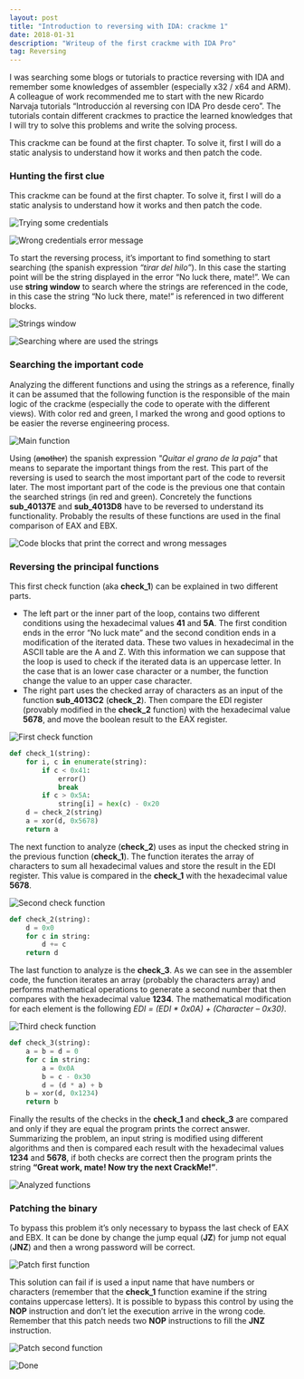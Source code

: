 ```yaml
---
layout: post
title: "Introduction to reversing with IDA: crackme 1"
date: 2018-01-31 
description: "Writeup of the first crackme with IDA Pro"
tag: Reversing
---
```


I was searching some blogs or tutorials to practice reversing with IDA and remember some knowledges of assembler (especially x32 / x64 and ARM). A colleague of work recommended me to start with the new Ricardo Narvaja tutorials “Introducción al reversing con IDA Pro desde cero”. The tutorials contain different crackmes to practice the learned knowledges that I will try to solve this problems and write the solving process.

This crackme can be found at the first chapter. To solve it, first I will do a static analysis to understand how it works and then patch the code.

### Hunting the first clue

This crackme can be found at the first chapter. To solve it, first I will do a static analysis to understand how it works and then patch the code.

![](/images/posts/IdaCrackme1/img1.png "Trying some credentials")

![](/images/posts/IdaCrackme1/img2.png "Wrong credentials error message")


To start the reversing process, it’s important to find something to start searching (the spanish expression *“tirar del hilo”*). In this case the starting point will be the string displayed in the error “No luck there, mate!”.  We can use **string window** to search where the strings are referenced in the code, in this case the string “No luck there, mate!” is referenced in two different blocks.

![](/images/posts/IdaCrackme1/img3.png "Strings window")

![](/images/posts/IdaCrackme1/img4.png "Searching where are used the strings")


### Searching the important code

Analyzing the different functions and using the strings as a reference, finally it can be assumed that the following function is the responsible of the main logic of the crackme (especially the code to operate with the different views). With color red and green, I marked the wrong and good options to be easier the reverse engineering process.

![](/images/posts/IdaCrackme1/img5.png "Main function")


Using (~~another~~) the spanish expression *"Quitar el grano de la paja"* that means to separate the important things from the rest. This part of the reversing is used to search the most important part of the code to reversit later. The most important part of the code is the previous one that contain the searched strings (in red and green).  Concretely the functions **sub\_40137E** and **sub\_4013D8** have to be reversed to understand its functionality. Probably the results of these functions are used in the final comparison of EAX and EBX.

![](/images/posts/IdaCrackme1/img6.png "Code blocks that print the correct and wrong messages")


### Reversing the principal functions

This first check function (aka **check\_1**) can be explained in two different parts.
+ The left part or the inner part of the loop, contains two different conditions using the hexadecimal values **41** and **5A**. The first condition ends in the error “No luck mate” and the second condition ends in a modification of the iterated data. These two values in hexadecimal in the ASCII table are the A and Z. With this information we can suppose that the loop is used to check if the iterated data is an uppercase letter. In the case that is an lower case character or a number, the function change the value to an upper case character.
+ The right part uses the checked array of characters as an input of the function **sub\_4013C2** (**check\_2**). Then compare the EDI register (provably modified in the **check\_2** function) with the hexadecimal value **5678**, and move the boolean result to the EAX register.

![](/images/posts/IdaCrackme1/img7.png "First check function")

```python
def check_1(string):
	for i, c in enumerate(string):
		if c < 0x41:
			error()
			break
		if c > 0x5A:
			string[i] = hex(c) - 0x20
	d = check_2(string)
	a = xor(d, 0x5678)
	return a
```

The next function to analyze (**check\_2**) uses as input the checked string in the previous function (**check\_1**). The function iterates the array of characters to sum all hexadecimal values and store the result in the EDI register. This value is compared in the **check\_1** with the hexadecimal value **5678**.

![](/images/posts/IdaCrackme1/img8.png "Second check function")

```python
def check_2(string):
	d = 0x0
	for c in string:
		d += c
	return d
```

The last function to analyze is the **check\_3**. As we can see in the assembler code, the function iterates an array (probably the characters array) and performs mathematical operations to generate a second number that then compares with the hexadecimal value **1234**. The mathematical modification for each element is the following *EDI = (EDI * 0x0A) + (Character – 0x30)*.

![](/images/posts/IdaCrackme1/img9.png "Third check function")

```python
def check_3(string):
	a = b = d = 0
	for c in string:
		a = 0x0A
		b = c - 0x30
		d = (d * a) + b
	b = xor(d, 0x1234)
	return b
```

Finally the results of the checks in the **check\_1** and **check\_3** are compared and only if they are equal the program prints the correct answer. Summarizing the problem, an input string is modified using different algorithms and then is compared each result with the hexadecimal values **1234** and **5678**, if both checks are correct then the program prints the string **“Great work, mate! Now try the next CrackMe!”**.

![](/images/posts/IdaCrackme1/img10.png "Analyzed functions")


### Patching the binary

To bypass this problem it’s only necessary to bypass the last check of EAX and EBX. It can be done by change the jump equal (**JZ**) for jump not equal (**JNZ**) and then a wrong password will be correct.

![](/images/posts/IdaCrackme1/img11.png "Patch first function")

This solution can fail if is used a input name that have numbers or characters (remember that the **check\_1** function examine if the string contains uppercase letters). It is possible to bypass this control by using the **NOP** instruction and don’t let the execution arrive in the wrong code. Remember that this patch needs two **NOP** instructions to fill the **JNZ** instruction.

![](/images/posts/IdaCrackme1/img12.png "Patch second function")

![](/images/posts/IdaCrackme1/img13.png "Done ")